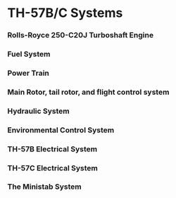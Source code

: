 # TH-57B/C Systems

### Rolls-Royce 250-C20J Turboshaft Engine

### Fuel System

### Power Train

### Main Rotor, tail rotor, and flight control system

### Hydraulic System

### Environmental Control System

### TH-57B Electrical System

### TH-57C Electrical System

### The Ministab System